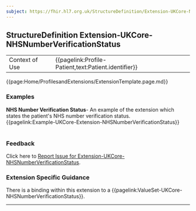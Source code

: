 ```yaml
---
subject: https://fhir.hl7.org.uk/StructureDefinition/Extension-UKCore-NHSNumberVerificationStatus
---
```

## StructureDefinition Extension-UKCore-NHSNumberVerificationStatus

<table id="addToTranspose">
<tr><td>Context of Use</td>
<td>{{pagelink:Profile-Patient,text:Patient.identifier}}</td>
</tr>
</table>

{{page:Home/ProfilesandExtensions/ExtensionTemplate.page.md}}

<div id="Examples" class="tabcontent">
  <h3>Examples</h3>
  <b>NHS Number Verification Status</b>- An example of the extension which states the patient's NHS number verification status.<br>
{{pagelink:Example-UKCore-Extension-NHSNumberVerificationStatus}}
<br><br>
</div>
<div id="Feedback" class="tabcontent">
  <h3>Feedback</h3>
Click here to <a href="https://simplifier.net/HL7FHIRUKCoreR4/Extension-UKCore-NHSNumberVerificationStatus/~issues?level=File">Report Issue for Extension-UKCore-NHSNumberVerificationStatus</a>.
</div>

<h3 id="guidance-nhsnumberverificationstatus">Extension Specific Guidance</h3>
There is a binding within this extension to a {{pagelink:ValueSet-UKCore-NHSNumberVerificationStatus}}.

---
